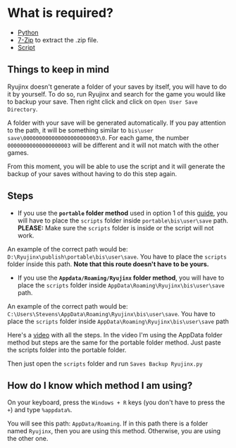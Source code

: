 # What is required?
- [Python](https://www.python.org/downloads/)
- [7-Zip](https://7-zip.org/download.html) to extract the .zip file.
- [Script](https://github.com/StevensND/emuswitch-backup/releases)

## Things to keep in mind

Ryujinx doesn't generate a folder of your saves by itself, you will have to do it by yourself. To do so, run Ryujinx and search for the game you would like to backup your save. Then right click and click on `Open User Save Directory`. 

A folder with your save will be generated automatically. If you pay attention to the path, it will be something similar to `bis\user save\000000000000000000000003\0`. For each game, the number `00000000000000000003` will be different and it will not match with the other games.

From this moment, you will be able to use the script and it will generate the backup of your saves without having to do this step again.

## Steps

- If you use the **`portable` folder method** used in option 1 of this [guide](https://github.com/Ryujinx/Ryujinx/wiki/Ryujinx-Setup-&-Configuration-Guide#portable-mode), you will have to place the `scripts` folder inside `portable\bis\user\save` path. **PLEASE:** Make sure the `scripts` folder is inside or the script will not work. 

An example of the correct path would be: `D:\Ryujinx\publish\portable\bis\user\save`.  You have to place the `scripts` folder inside this path. **Note that this route doesn't have to be yours.**

- If you use the **`Appdata/Roaming/Ryujinx` folder method**, you will have to place the  `scripts` folder inside `AppData\Roaming\Ryujinx\bis\user\save` path.

An example of the correct path would be: `C:\Users\Stevens\AppData\Roaming\Ryujinx\bis\user\save`.  You have to place the `scripts` folder inside `AppData\Roaming\Ryujinx\bis\user\save` path

Here's a [video](https://www.youtube.com/watch?v=TKDavf48n8g) with all the steps. In the video I'm using the AppData folder method but steps are the same for the portable folder method. Just paste the scripts folder into the portable folder.

Then just open the `scripts` folder and run `Saves Backup Ryujinx.py`

## How do I know which method I am using?

On your keyboard, press the `Windows + R` keys (you don't have to press the `+`) and type `%appdata%`. 

You will see this path: `AppData/Roaming`. If in this path there is a folder named `Ryujinx`, then you are using this method. Otherwise, you are using the other one.

